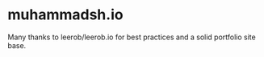 
# muhammadsh.io

Many thanks to leerob/leerob.io for best practices and a solid portfolio site base.
